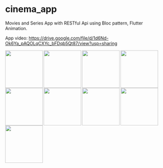 # cinema_app

Movies and Series App with RESTful Api using Bloc pattern, Flutter Animation.

App video: https://drive.google.com/file/d/1d6Nd-Ok6Ya_pAQOLqCXYc_bFDqb5Qt87/view?usp=sharing

<img align="left" width="120" src="https://user-images.githubusercontent.com/88210924/187095325-50b96476-77c6-4b6a-8ca2-35a2962b4e7c.jpg">
<img align="left" width="120" src="https://user-images.githubusercontent.com/88210924/187095343-532fc827-84b0-4934-a2a6-f610787534b0.jpg">
<img align="left" width="120" src="https://user-images.githubusercontent.com/88210924/187095390-e1e2769f-735e-4bc4-807d-86ac19f9fa1b.jpg">
<img align="left" width="120" src="https://user-images.githubusercontent.com/88210924/187095412-28e882fd-dbaa-4b5d-9a53-706743292a16.jpg">
<img align="left" width="120" src="https://user-images.githubusercontent.com/88210924/187095433-4cd67ea3-1d00-4b9c-a903-521500f8ce29.jpg">
<img align="left" width="120" src="https://user-images.githubusercontent.com/88210924/187095450-802d419c-0f9a-4a75-b3d4-70672ad7c576.jpg">
<img align="left" width="120" src="https://user-images.githubusercontent.com/88210924/187095464-632fa716-e36e-48cc-bb3a-3b305c06a810.jpg">
<img align="left" width="120" src="https://user-images.githubusercontent.com/88210924/187095468-80161953-4e52-4456-bffc-975beca1b77d.jpg">
<img align="left" width="120" src="https://user-images.githubusercontent.com/88210924/187096066-2cdb5093-c84d-4690-9594-e4f7de190d66.jpg">

